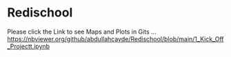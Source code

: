 # Redischool
Please click the Link to see Maps and Plots in Gits ... https://nbviewer.org/github/abdullahcayde/Redischool/blob/main/1_Kick_Off_Projectt.ipynb